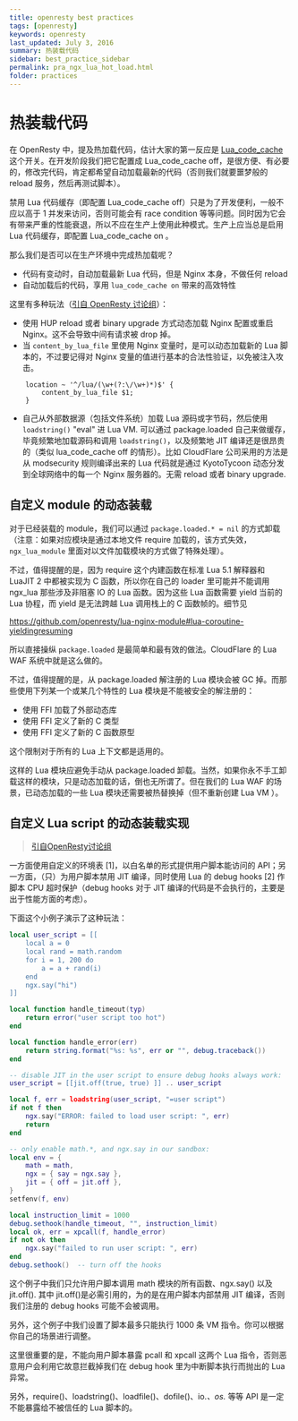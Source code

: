 ```yaml
---
title: openresty best practices
tags: [openresty]
keywords: openresty
last_updated: July 3, 2016
summary: 热装载代码
sidebar: best_practice_sidebar
permalink: pra_ngx_lua_hot_load.html
folder: practices
---
```

# 热装载代码

在 OpenResty 中，提及热加载代码，估计大家的第一反应是 [Lua_code_cache](https://github.com/openresty/lua-nginx-module#lua_code_cache) 这个开关。在开发阶段我们把它配置成 Lua_code_cache off，是很方便、有必要的，修改完代码，肯定都希望自动加载最新的代码（否则我们就要噩梦般的 reload 服务，然后再测试脚本）。

禁用 Lua 代码缓存（即配置 Lua_code_cache off）只是为了开发便利，一般不应以高于 1 并发来访问，否则可能会有 race condition 等等问题。同时因为它会有带来严重的性能衰退，所以不应在生产上使用此种模式。生产上应当总是启用 Lua 代码缓存，即配置 Lua_code_cache on 。

那么我们是否可以在生产环境中完成热加载呢？

* 代码有变动时，自动加载最新 Lua 代码，但是 Nginx 本身，不做任何 reload
* 自动加载后的代码，享用 `lua_code_cache on` 带来的高效特性


这里有多种玩法（[引自 OpenResty 讨论组](https://groups.google.com/forum/#!searchin/openresty/package.loaded/openresty/-MZ9AzXaaG8/TeXTyLCuoYUJ)）：

* 使用 HUP reload 或者 binary upgrade 方式动态加载 Nginx 配置或重启 Nginx。这不会导致中间有请求被 drop 掉。
* 当 `content_by_lua_file` 里使用 Nginx 变量时，是可以动态加载新的 Lua 脚本的，不过要记得对 Nginx 变量的值进行基本的合法性验证，以免被注入攻击。

```
    location ~ '^/lua/(\w+(?:\/\w+)*)$' {
        content_by_lua_file $1;
    }
```

* 自己从外部数据源（包括文件系统）加载 Lua 源码或字节码，然后使用 `loadstring()` "eval" 进 Lua VM. 可以通过 package.loaded 自己来做缓存，毕竟频繁地加载源码和调用 `loadstring()`，以及频繁地 JIT 编译还是很昂贵的（类似 lua_code_cache off 的情形）。比如 CloudFlare 公司采用的方法是从 modsecurity 规则编译出来的 Lua 代码就是通过 KyotoTycoon 动态分发到全球网络中的每一个 Nginx 服务器的。无需 reload 或者 binary upgrade.

## 自定义 module 的动态装载

对于已经装载的 module，我们可以通过 `package.loaded.* = nil` 的方式卸载（注意：如果对应模块是通过本地文件 require 加载的，该方式失效，`ngx_lua_module` 里面对以文件加载模块的方式做了特殊处理）。

不过，值得提醒的是，因为 require 这个内建函数在标准 Lua 5.1 解释器和 LuaJIT 2 中都被实现为 C 函数，所以你在自己的 loader 里可能并不能调用 ngx_lua 那些涉及非阻塞 IO 的 Lua 函数。因为这些 Lua 函数需要 yield 当前的 Lua 协程，而 yield 是无法跨越 Lua 调用栈上的 C 函数帧的。细节见

https://github.com/openresty/lua-nginx-module#lua-coroutine-yieldingresuming

所以直接操纵 `package.loaded` 是最简单和最有效的做法。CloudFlare 的 Lua WAF 系统中就是这么做的。

不过，值得提醒的是，从 package.loaded 解注册的 Lua 模块会被 GC 掉。而那些使用下列某一个或某几个特性的 Lua
模块是不能被安全的解注册的：

* 使用 FFI 加载了外部动态库
* 使用 FFI 定义了新的 C 类型
* 使用 FFI 定义了新的 C 函数原型

这个限制对于所有的 Lua 上下文都是适用的。

这样的 Lua 模块应避免手动从 package.loaded 卸载。当然，如果你永不手工卸载这样的模块，只是动态加载的话，倒也无所谓了。但在我们的 Lua WAF 的场景，已动态加载的一些 Lua 模块还需要被热替换掉（但不重新创建 Lua VM ）。


## 自定义 Lua script 的动态装载实现

> [引自OpenResty讨论组](https://groups.google.com/forum/#!searchin/openresty/%E5%8A%A8%E6%80%81%E5%8A%A0%E8%BD%BDlua%E8%84%9A%E6%9C%AC/openresty/-MZ9AzXaaG8/TeXTyLCuoYUJ)

一方面使用自定义的环境表 [1]，以白名单的形式提供用户脚本能访问的 API；另一方面，（只）为用户脚本禁用 JIT 编译，同时使用 Lua 的 debug hooks [2] 作脚本 CPU 超时保护（debug hooks 对于 JIT 编译的代码是不会执行的，主要是出于性能方面的考虑）。

下面这个小例子演示了这种玩法：

```lua
local user_script = [[
    local a = 0
    local rand = math.random
    for i = 1, 200 do
        a = a + rand(i)
    end
    ngx.say("hi")
]]

local function handle_timeout(typ)
    return error("user script too hot")
end

local function handle_error(err)
    return string.format("%s: %s", err or "", debug.traceback())
end

-- disable JIT in the user script to ensure debug hooks always work:
user_script = [[jit.off(true, true) ]] .. user_script

local f, err = loadstring(user_script, "=user script")
if not f then
    ngx.say("ERROR: failed to load user script: ", err)
    return
end

-- only enable math.*, and ngx.say in our sandbox:
local env = {
    math = math,
    ngx = { say = ngx.say },
    jit = { off = jit.off },
}
setfenv(f, env)

local instruction_limit = 1000
debug.sethook(handle_timeout, "", instruction_limit)
local ok, err = xpcall(f, handle_error)
if not ok then
    ngx.say("failed to run user script: ", err)
end
debug.sethook()  -- turn off the hooks
```

这个例子中我们只允许用户脚本调用 math 模块的所有函数、ngx.say() 以及 jit.off(). 其中 jit.off()是必需引用的，为的是在用户脚本内部禁用 JIT 编译，否则我们注册的 debug hooks 可能不会被调用。

另外，这个例子中我们设置了脚本最多只能执行 1000 条 VM 指令。你可以根据你自己的场景进行调整。

这里很重要的是，不能向用户脚本暴露 pcall 和 xpcall 这两个 Lua 指令，否则恶意用户会利用它故意拦截掉我们在 debug hook 里为中断脚本执行而抛出的 Lua 异常。

另外，require()、loadstring()、loadfile()、dofile()、io.*、os.* 等等 API 是一定不能暴露给不被信任的 Lua 脚本的。
